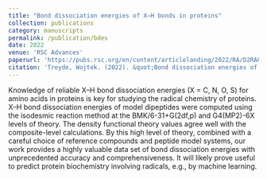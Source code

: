 ```yaml
---
title: "Bond dissociation energies of X–H bonds in proteins"
collection: publications
category: manuscripts
permalink: /publication/bdes
date: 2022
venue: 'RSC Advances'
paperurl: 'https://pubs.rsc.org/en/content/articlelanding/2022/RA/D2RA04002F'
citation: 'Treyde, Wojtek. (2022). &quot;Bond dissociation energies of X–H bonds in proteins.&quot; <i>RSC Advances</i>. 12(34557).'
---
```


Knowledge of reliable X–H bond dissociation energies (X = C, N, O, S) for amino acids in proteins is key for studying the radical chemistry of proteins. X–H bond dissociation energies of model dipeptides were computed using the isodesmic reaction method at the BMK/6-31+G(2df,p) and G4(MP2)-6X levels of theory. The density functional theory values agree well with the composite-level calculations. By this high level of theory, combined with a careful choice of reference compounds and peptide model systems, our work provides a highly valuable data set of bond dissociation energies with unprecedented accuracy and comprehensiveness. It will likely prove useful to predict protein biochemistry involving radicals, e.g., by machine learning.